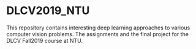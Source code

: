 # DLCV2019_NTU
This repository contains interesting deep learning approaches to various computer vision problems. The assignments and the final project for the DLCV Fall2019 course at NTU.
